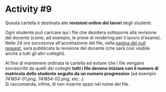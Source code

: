 # Activity #9

Questa cartella è destinata alle **revisioni online dei lavori** degli
studenti.

Ogni studente può caricare qui i file che desidera sottoporre alla revisione
del docente (come, ad esempio, le prove di rendering per il lavoro d'esame).   
Nelle 24 ore successive all'accettazione del file, nella
[pagina dei pull request](https://github.com/strumet/modeling/pulls?q=is%3Apr+is%3Aclosed+label%3Arevision),
sarà pubblicata la revisione del docente
(che sarà così visibile anche a tutti gli altri colleghi).

Al fine di mantenere ordinata la cartella ed evitare che i file vengano
sovrascritti da quelli dei colleghi **tutti i file devono iniziare con il
numero di matricola dello studente seguito da un numero progressivo**
(ad esempio *741854-01.png*, *741854-02.png*, etc...).   
Si raccomanda, infine, di non inserire spazi nel nome del file.
